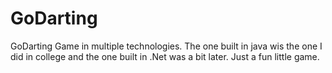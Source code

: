 # GoDarting
GoDarting Game in multiple technologies.
The one built in java wis the one I did in college and the one built in .Net was a bit later.
Just a fun little game.
